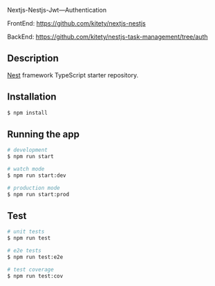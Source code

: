 Nextjs-Nestjs-Jwt—Authentication

FrontEnd: https://github.com/kitety/nextjs-nestjs

BackEnd: https://github.com/kitety/nestjs-task-management/tree/auth


## Description

[Nest](https://github.com/nestjs/nest) framework TypeScript starter repository.

## Installation

```bash
$ npm install
```

## Running the app

```bash
# development
$ npm run start

# watch mode
$ npm run start:dev

# production mode
$ npm run start:prod
```

## Test

```bash
# unit tests
$ npm run test

# e2e tests
$ npm run test:e2e

# test coverage
$ npm run test:cov
```

